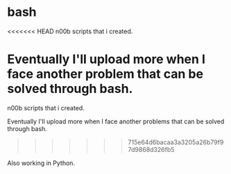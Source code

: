 # bash
<<<<<<< HEAD
n00b scripts that i created.

Eventually I'll upload more when I face another problem that can be solved through bash.
=======

n00b scripts that i created.

Eventually I'll upload more when I face another problems that can be solved through bash.
>>>>>>> 715e64d6bacaa3a3205a26b79f97d9868d326fb5

Also working in Python.
